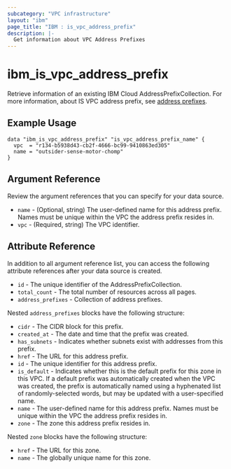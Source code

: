 ```yaml
---
subcategory: "VPC infrastructure"
layout: "ibm"
page_title: "IBM : is_vpc_address_prefix"
description: |-
  Get information about VPC Address Prefixes
---
```


# ibm\_is_vpc_address_prefix

Retrieve information of an existing IBM Cloud AddressPrefixCollection. For more information, about IS VPC address prefix, see [address prefixes](https://cloud.ibm.com/docs/vpc?topic=vpc-vpc-behind-the-curtain#address-prefixes).


## Example Usage

```hcl
data "ibm_is_vpc_address_prefix" "is_vpc_address_prefix_name" {
  vpc  = "r134-b5938d43-cb2f-4666-bc99-9410863ed305"
  name = "outsider-sense-motor-chomp"
}
```

## Argument Reference
Review the argument references that you can specify for your data source. 

- `name` - (Optional, string) The user-defined name for this address prefix. Names must be unique within the VPC the address prefix resides in.
- `vpc`  - (Required, string) The VPC identifier.

## Attribute Reference
In addition to all argument reference list, you can access the following attribute references after your data source is created.

- `id` - The unique identifier of the AddressPrefixCollection.
- `total_count` - The total number of resources across all pages.
- `address_prefixes` - Collection of address prefixes. 

Nested `address_prefixes` blocks have the following structure:
- `cidr` - The CIDR block for this prefix.
- `created_at` - The date and time that the prefix was created.
- `has_subnets` - Indicates whether subnets exist with addresses from this prefix.
- `href` - The URL for this address prefix.
- `id` - The unique identifier for this address prefix.
- `is_default` - Indicates whether this is the default prefix for this zone in this VPC. If a default prefix was automatically created when the VPC was created, the prefix is automatically named using a hyphenated list of randomly-selected words, but may be updated with a user-specified name.
- `name` - The user-defined name for this address prefix. Names must be unique within the VPC the address prefix resides in.
- `zone` - The zone this address prefix resides in. 

Nested `zone` blocks have the following structure:
- `href` - The URL for this zone.
- `name` - The globally unique name for this zone.
